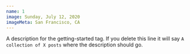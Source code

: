 ```yaml
---
name: 1
image: Sunday, July 12, 2020
imageMeta: San Francisco, CA
---
```

A description for the getting-started tag. If you delete this line it will say
`A collection of X posts` where the description should go.
